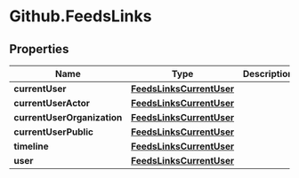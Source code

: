 # Github.FeedsLinks

## Properties

Name | Type | Description | Notes
------------ | ------------- | ------------- | -------------
**currentUser** | [**FeedsLinksCurrentUser**](FeedsLinksCurrentUser.md) |  | [optional] 
**currentUserActor** | [**FeedsLinksCurrentUser**](FeedsLinksCurrentUser.md) |  | [optional] 
**currentUserOrganization** | [**FeedsLinksCurrentUser**](FeedsLinksCurrentUser.md) |  | [optional] 
**currentUserPublic** | [**FeedsLinksCurrentUser**](FeedsLinksCurrentUser.md) |  | [optional] 
**timeline** | [**FeedsLinksCurrentUser**](FeedsLinksCurrentUser.md) |  | [optional] 
**user** | [**FeedsLinksCurrentUser**](FeedsLinksCurrentUser.md) |  | [optional] 


